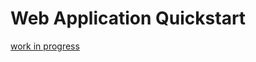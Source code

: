 # Web Application Quickstart

[work in progress](https://docs.gradle.org/current/userguide/web_project_tutorial.html)